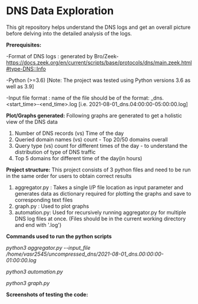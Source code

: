 # DNS Data Exploration

This git repository helps understand the DNS logs and get an overall picture before delving into the detailed analysis of the logs.

**Prerequisites:**

-Format of DNS logs : generated by Bro/Zeek- https://docs.zeek.org/en/current/scripts/base/protocols/dns/main.zeek.html#type-DNS::Info 

-Python (>=3.6) [Note: The project was tested using Python versions 3.6 as well as 3.9]

-Input file format : name of the file should be of the format: <date>_dns.<start_time>-<end_time>.log [i.e. 2021-08-01_dns.04:00:00-05:00:00.log]

**Plot/Graphs generated:**
Following graphs are generated to get a holistic view of the DNS data
  
  1. Number of DNS records (vs) Time of the day
  2. Queried domain names (vs) count - Top 20/50 domains overall
  3. Query type (vs) count for different times of the day - to understand the distribution of type of DNS traffic
  4. Top 5 domains for different time of the day(in hours)
  
**Project structure:**
This project consists of 3 python files and need to be run in the same order for users to obtain correct results
  1. aggregator.py : Takes a single I/P file location as input parameter and generates data as dictionary required for plotting the graphs and save to corresponding text files 
  2. graph.py : Used to plot graphs
  3. automation.py: Used for recursively running aggregator.py for multiple DNS log files at once. (Files should be in the current working directory and end with '.log')
  
**Commands used to run the python scripts**
  
  <em>python3 aggregator.py --input_file /home/vasr2545/uncompressed_dns/2021-08-01_dns.00:00:00-01:00:00.log</em>
  
  <em>python3 automation.py</em>
  
  <em>python3 graph.py</em>
  
  
**Screenshots of testing the code:**
  
  
